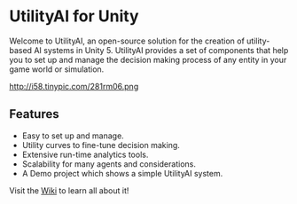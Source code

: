 # UtilityAI for Unity
Welcome to UtilityAI, an open-source solution for the creation of utility-based AI systems in Unity 5. UtilityAI provides a set of components that help you to set up and manage the decision making process of any entity in your game world or simulation.

http://i58.tinypic.com/281rm06.png

## Features
* Easy to set up and manage. 
* Utility curves to fine-tune decision making.
* Extensive run-time analytics tools.
* Scalability for many agents and considerations.
* A Demo project which shows a simple UtilityAI system.

Visit the [Wiki](https://github.com/Bartvanderkruys/UtilityAI/wiki) to learn all about it!
